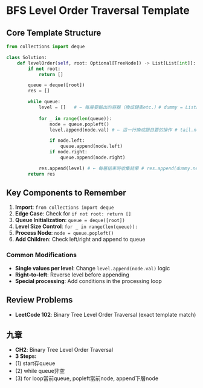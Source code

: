 # BFS Level Order Traversal Template

## Core Template Structure

```python
from collections import deque

class Solution:
    def levelOrder(self, root: Optional[TreeNode]) -> List[List[int]]:
        if not root:
            return []

        queue = deque([root])
        res = []

        while queue:
            level = []   # ← 每層要輸出的容器（換成鏈表etc.）# dummy = ListNode(0); tail = dummy
            
            for _ in range(len(queue)):
                node = queue.popleft()
                level.append(node.val) # ← 這一行換成題目要的操作 # tail.next = ListNode(node.val); tail = tail.next

                if node.left:
                    queue.append(node.left)
                if node.right:
                    queue.append(node.right)

            res.append(level) # ← 每層結束時收集結果 # res.append(dummy.next)
        return res
```

## Key Components to Remember

1. **Import**: `from collections import deque`
2. **Edge Case**: Check for `if not root: return []`
3. **Queue Initialization**: `queue = deque([root])`
4. **Level Size Control**: `for _ in range(len(queue)):`
5. **Process Node**: `node = queue.popleft()`
6. **Add Children**: Check left/right and append to queue

### Common Modifications
- **Single values per level**: Change `level.append(node.val)` logic
- **Right-to-left**: Reverse level before appending
- **Special processing**: Add conditions in the processing loop

## Review Problems
- **LeetCode 102**: Binary Tree Level Order Traversal (exact template match)

## 九章
- **CH2**: Binary Tree Level Order Traversal
- **3 Steps:**
- (1) start存queue
- (2) while queue非空
- (3) for loop當前queue, popleft當前node, append下層node
